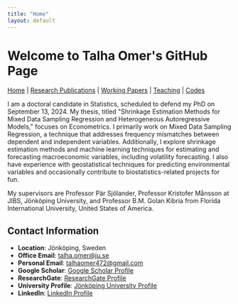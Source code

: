 ```yaml
---
title: "Home"
layout: default
---
```


# Welcome to Talha Omer's GitHub Page

[Home](/) | [Research Publications](/research-publications) | [Working Papers](/working-papers) | [Teaching](/teaching) | [Codes](/codes)

I am a doctoral candidate in Statistics, scheduled to defend my PhD on September 13, 2024. My thesis, titled "Shrinkage Estimation Methods for Mixed Data Sampling Regression and Heterogeneous Autoregressive Models," focuses on Econometrics. I primarily work on Mixed Data Sampling Regression, a technique that addresses frequency mismatches between dependent and independent variables. Additionally, I explore shrinkage estimation methods and machine learning techniques for estimating and forecasting macroeconomic variables, including volatility forecasting. I also have experience with geostatistical techniques for predicting environmental variables and occasionally contribute to biostatistics-related projects for fun.

My supervisors are Professor Pär Sjölander, Professor Kristofer Månsson at JIBS, Jönköping University, and Professor B.M. Golan Kibria from Florida International University, United States of America.

## Contact Information
- **Location**: Jönköping, Sweden
- **Office Email**: [talha.omer@ju.se](mailto:talha.omer@ju.se)
- **Personal Email**: [talhaomer472@gmail.com](mailto:talhaomer472@gmail.com)
- **Google Scholar**: [Google Scholar Profile](https://scholar.google.com/citations?user=la_b0isAAAAJ&hl=en&oi=sra)
- **ResearchGate**: [ResearchGate Profile](https://www.researchgate.net/profile/Talha-Omer)
- **University Profile**: [Jönköping University Profile](https://ju.se/personinfo.html?id=3695)
- **LinkedIn**: [LinkedIn Profile](https://www.linkedin.com/in/talha-omer-b4a803196/)

